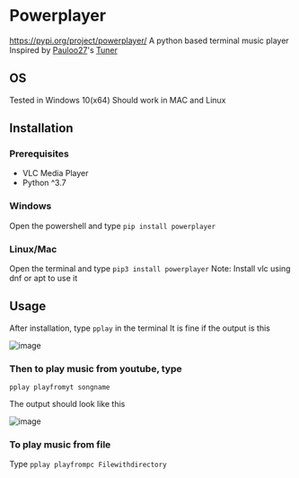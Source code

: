 # Powerplayer
https://pypi.org/project/powerplayer/
A python based terminal music player
Inspired by [Pauloo27](https://github.com/Pauloo27)'s [Tuner](https://github.com/Pauloo27/tuner)
## OS
Tested in Windows 10(x64)
Should work in MAC and Linux
## Installation
### Prerequisites

- VLC Media Player
- Python ^3.7
### Windows
Open the powershell and type
```pip install powerplayer```

### Linux/Mac
Open the terminal and type
```pip3 install powerplayer```
Note: Install vlc using dnf or apt to use it

## Usage
After installation, type `pplay` in the terminal 
It is fine if the output is this

![image](https://user-images.githubusercontent.com/77975448/129129534-aa05c563-5d1d-46a5-8e86-d341be6ed96e.png)


### Then to play music from youtube, type
```pplay playfromyt songname```

The output should look like this

![image](https://user-images.githubusercontent.com/77975448/127959037-abe6f843-fafd-4f89-9c45-91d2bd6867b6.png)

### To play music from file

Type
```pplay playfrompc Filewithdirectory```



